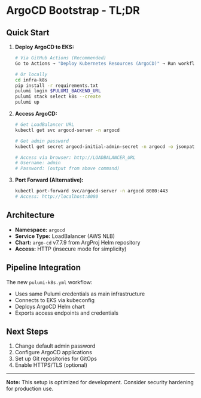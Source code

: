 # ArgoCD Bootstrap - TL;DR

## Quick Start

1. **Deploy ArgoCD to EKS:**
   ```bash
   # Via GitHub Actions (Recommended)
   Go to Actions → "Deploy Kubernetes Resources (ArgoCD)" → Run workflow → Choose "up"
   
   # Or locally
   cd infra-k8s
   pip install -r requirements.txt
   pulumi login $PULUMI_BACKEND_URL
   pulumi stack select k8s --create
   pulumi up
   ```

2. **Access ArgoCD:**
   ```bash
   # Get LoadBalancer URL
   kubectl get svc argocd-server -n argocd
   
   # Get admin password
   kubectl get secret argocd-initial-admin-secret -n argocd -o jsonpath='{.data.password}' | base64 -d
   
   # Access via browser: http://LOADBALANCER_URL
   # Username: admin
   # Password: (output from above command)
   ```

3. **Port Forward (Alternative):**
   ```bash
   kubectl port-forward svc/argocd-server -n argocd 8080:443
   # Access: http://localhost:8080
   ```

## Architecture

- **Namespace:** `argocd`
- **Service Type:** LoadBalancer (AWS NLB)
- **Chart:** `argo-cd` v7.7.9 from ArgProj Helm repository
- **Access:** HTTP (insecure mode for simplicity)

## Pipeline Integration

The new `pulumi-k8s.yml` workflow:
- Uses same Pulumi credentials as main infrastructure
- Connects to EKS via kubeconfig
- Deploys ArgoCD Helm chart
- Exports access endpoints and credentials

## Next Steps

1. Change default admin password
2. Configure ArgoCD applications
3. Set up Git repositories for GitOps
4. Enable HTTPS/TLS (optional)

---
**Note:** This setup is optimized for development. Consider security hardening for production use.